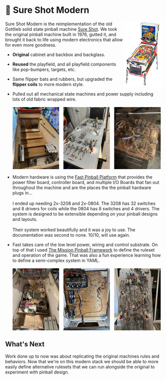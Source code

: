 # 🎱 Sure Shot Modern 

<img src="./img/flyer-reduced-flipped.png" alt="Sure Shot Machine" width="120" align="right">

Sure Shot Modern is the reimplementation of the old Gottlieb solid state pinball machine [Sure Shot](https://www.ipdb.org/machine.cgi?id=2457).  We took the original pinball machine built in 1976, gutted it, and brought it back to life using modern electronics that allow for even more goodness.

* **Original** cabinet and backbox and backglass. 
* **Reused** the playfield, and all playfield components like pop-bumpers, targets, etc.
* Same flipper bats and rubbers, but upgraded the **flipper coils** to more modern style.
* Pulled out all mechanical state machines and power supply including lots of old fabric wrapped wire.  <br/><br/>
  <img src="./img/cabinet-stripped.jpeg" height="200" style="padding-right:10px">
  <img src="./img/playfield-stripped.jpeg" height="200" style="padding-right:10px">
  <img src="./img/cabinet-old-tech.jpeg" height="200">

* Modern hardware is using the [Fast Pinball Platform](https://fastpinball.com/) that provides the power filter board, controller board, and multiple I/O Boards that fan out throughout the machine and are the places the the pinball hardware plugs in...
<br/><br/>
I ended up needing 2x-3208 and 2x-0804.  The 3208 has 32 switches and 8 drivers for coils while the 0804 has 8 switches and 4 drivers.  The system is designed to be extensible depending on your pinball designs and layouts.
<br/><br/>
Their system worked beautifully and it was a joy to use.  The documentation was second to none.  10/10, will use again.
* Fast takes care of the low level power, wiring and control substrate.  On top of that I used [The Mission Pinball Framework](https://missionpinball.org/) to define the ruleset and operation of the game.  That was also a fun experience learning how to define a semi-complex system in YAML.<br/><br/>
  <img src="./img/cabinet-fast-2.jpeg" height="200" style="padding-right:10px">
  <img src="./img/backbox-new-wire.jpeg" height="200" style="padding-right:10px">
  <img src="./img/playfield-new-wire.jpeg" height="200">


## What's Next

Work done up to now was about replicating the original machines rules and behaviors.  Now that we're on this modern stack we should be able to more easily define alternative rulesets that we can run alongside the original to experiment with pinball design.